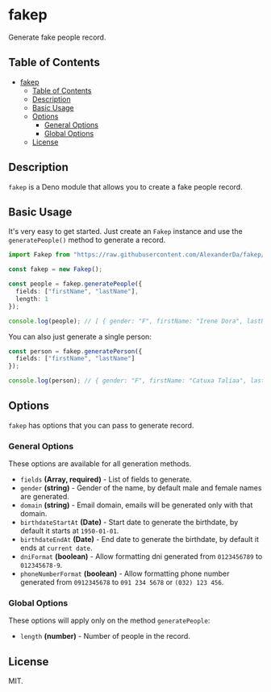 # fakep

Generate fake people record.

## Table of Contents

- [fakep](#fakep)
  - [Table of Contents](#table-of-contents)
  - [Description](#description)
  - [Basic Usage](#basic-usage)
  - [Options](#options)
    - [General Options](#general-options)
    - [Global Options](#global-options)
  - [License](#license)

## Description

`fakep` is a Deno module that allows you to create a fake people record.

## Basic Usage

It's very easy to get started. Just create an `Fakep` instance and use the `generatePeople()` method to generate a record.

```ts
import Fakep from "https://raw.githubusercontent.com/AlexanderDa/fakep/main/mod.ts";

const fakep = new Fakep();

const people = fakep.generatePeople({
  fields: ["firstName", "lastName"],
  length: 1
});

console.log(people); // [ { gender: "F", firstName: "Irene Dora", lastName: "Escobar Chávez" } ]
```

You can also just generate a single person:

```ts
const person = fakep.generatePerson({
  fields: ["firstName", "lastName"]
});

console.log(person); // { gender: "F", firstName: "Catuxa Taliaa", lastName: "Ávila Agüero" }
```

## Options

`fakep` has options that you can pass to generate record.

### General Options

These options are available for all generation methods.

- `fields` **(Array<string>, required)** - List of fields  to generate.
- `gender` **(string)** - Gender of the name, by default male and female names are generated.
- `domain` **(string)** - Email domain, emails will be generated only with that domain.
- `birthdateStartAt` **(Date)** - Start date to generate the birthdate, by default it starts at `1950-01-01`.
- `birthdateEndAt` **(Date)** - End date to generate the birthdate, by default it ends at `current date`.
- `dniFormat` **(boolean)** - Allow formatting  dni  generated from `0123456789` to `012345678-9`.
- `phoneNumberFormat` **(boolean)** - Allow formatting  phone number  generated from `0912345678` to `091 234 5678` or `(032) 123 456`.

  

### Global Options

These options will apply only on the method `generatePeople`:

- `length` **(number)** - Number of people in the record.



## License

MIT.
